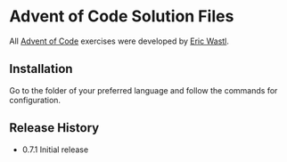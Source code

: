 Advent of Code Solution Files
=========

All [Advent of Code](http://adventofcode.com/) exercises were developed by [Eric Wastl](http://was.tl/).

## Installation

  Go to the folder of your preferred language and follow the commands for configuration.

## Release History

* 0.7.1 Initial release